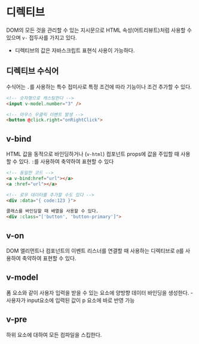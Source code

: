 
 # 디렉티브
 DOM의 모든 것을 관리할 수 있는 지시문으로 HTML 속성(어트리뷰트)처럼 사용할 수 있으며 `v-` 접두사를 가지고 있다.
 - 디렉티브의 값은 자바스크립트 표현식 사용이 가능하다.
 
 ## 디렉티브 수식어
 수식어는 `.`를 사용하는 특수 접미사로 특정 조건에 따라 기능이나 조건 추가할 수 있다.
 ```html
 <!-- 숫자형으로 캐스팅한다 -->
<input v-model.number="3" />

<!-- 마우스 우클릭 이벤트 발생 -->
<button @click.right="onRightClick">
 ```

## v-bind
HTML 값을 동적으로 바인딩하거나 (`v-html`) 컴포넌트 props에 값을 주입할 때 사용할 수 있다. `:`를 사용하여 축약하여 표현할 수 있다

```html
<!-- 동일한 코드 -->
<a v-bind:href="url"></a>
<a :href="url"></a>

<!-- 로우 데이터를 추가할 수도 있다 -->
<div :data="{ code:123 }">

클래스를 바인딩할 때 배열을 사용할 수 있다.
<div :class="['button', 'button-primary']">
```

## v-on
DOM 엘리먼트나 컴포넌트의 이벤트 리스너를 연결할 때 사용하는 디렉티브로 `@`를 사용하여 축약하여 표현할 수 있다.

## v-model
폼 요소와 같이 사용자 입력을 받을 수 있는 요소에 양방향 데이터 바인딩을 생성한다.
    - 사용자가 input요소에 입력된 값이 p 요소에 바로 반영 가능

## v-pre
하위 요소에 대하여 모든 컴파일을 스킵한다.

